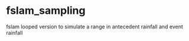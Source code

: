 # fslam_sampling
fslam looped version to simulate a range in antecedent rainfall and event rainfall
